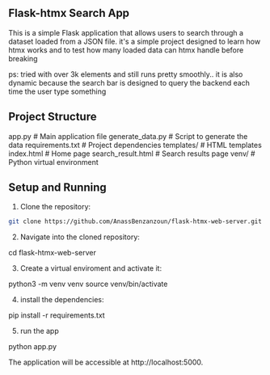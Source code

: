 ## Flask-htmx Search App

This is a simple Flask application that allows users to search through a dataset loaded from a JSON file.
it's a simple project designed to learn how htmx works and to test how many loaded data
can htmx handle before breaking</br>

ps: tried with over 3k elements and still runs pretty smoothly.. it is also dynamic because the search bar is designed to query the backend each time the user type something

## Project Structure

app.py # Main application file generate_data.py # Script to generate the data requirements.txt # Project dependencies templates/ # HTML templates index.html # Home page search_result.html # Search results page venv/ # Python virtual environment

## Setup and Running

1. Clone the repository:

```sh
git clone https://github.com/AnassBenzanzoun/flask-htmx-web-server.git
```

2. Navigate into the cloned repository:

cd flask-htmx-web-server

3. Create a virtual enviroment and activate it:

python3 -m venv venv
source venv/bin/activate

4. install the dependencies:

pip install -r requirements.txt

5. run the app

python app.py

The application will be accessible at http://localhost:5000.
